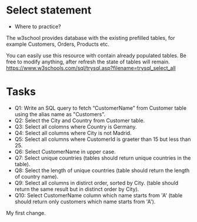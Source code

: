 # Select statement
- Where to practice?

The w3school provides database with the existing prefilled tables, for example Customers, Orders,
Products etc.

You can easily use this resource with contain already populated tables. Be free to modify anything, after
refresh the state of tables will remain.
https://www.w3schools.com/sql/trysql.asp?filename=trysql_select_all

# Tasks
- Q1: Write an SQL query to fetch “CustomerName” from Customer table using the alias name as "Customers".
- Q2: Select the City and Country from Customer table.
- Q3: Select all colomns where Country is Germany.
- Q4: Select all columns where City is not Madrid.
- Q5: Select all columns where CustomerId is graeter than 15 but less than 25.
- Q6: Select CustomerName in upper case.
- Q7: Select unique countries (tables should return unique countries in the table).
- Q8: Select the length of unique countries (table should return the length of country name).
- Q9: Select all columns in distirct order, sorted by City. (table should return the same result but in distinct order by City).
- Q10: Select CustomerName column which name starts from 'A' (table should return only customers which name starts from 'A').

My first change. 
